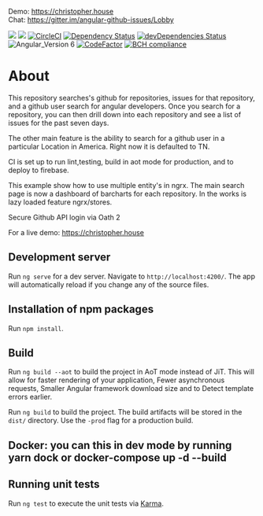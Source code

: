 Demo: https://christopher.house <br>
Chat: https://gitter.im/angular-github-issues/Lobby

<a href="https://codeclimate.com/github/crh225/angular-github-issues/maintainability"><img src="https://api.codeclimate.com/v1/badges/e17d5ad267ef6f6503c1/maintainability" /></a>
<a href="https://codeclimate.com/github/crh225/angular-github-issues/test_coverage"><img src="https://api.codeclimate.com/v1/badges/e17d5ad267ef6f6503c1/test_coverage" /></a>
[![CircleCI](https://circleci.com/gh/crh225/angular-github-issues/tree/master.svg?style=shield)](https://circleci.com/gh/crh225/angular-github-issues/tree/master)
[![Dependency Status](https://david-dm.org/crh225/angular-github-issues.svg)](https://david-dm.org/crh225/angular-github-issues)
[![devDependencies Status](https://david-dm.org/crh225/angular-github-issues/dev-status.svg)](https://david-dm.org/crh225/angular-github-issues?type=dev)
![Angular_Version 6](https://img.shields.io/badge/Angular_Version-7-brightgreen.svg)
[![CodeFactor](https://www.codefactor.io/repository/github/crh225/angular-github-issues/badge)](https://www.codefactor.io/repository/github/crh225/angular-github-issues)
[![BCH compliance](https://bettercodehub.com/edge/badge/crh225/angular-github-issues?branch=master)](https://bettercodehub.com/)
# About


This repository searches's github for repositories, issues for that repository, and a github user search for angular developers. Once you search for a repository, you can then drill down into each repository and see a list of issues for the past seven days.

The other main feature is the ability to search for a github user in a particular Location in America. Right now it is defaulted to TN.

CI is set up to run lint,testing, build in aot mode for production, and to deploy to firebase.

This example show how to use multiple entity's in ngrx. The main search page is now a dashboard of barcharts for each repository. In the works is lazy loaded feature ngrx/stores.

Secure Github API login via Oath 2

For a live demo: https://christopher.house


## Development server

Run `ng serve` for a dev server. Navigate to `http://localhost:4200/`. The app will automatically reload if you change any of the source files.

## Installation of npm packages

Run `npm install`.

## Build

Run `ng build --aot` to build the project in AoT mode instead of JiT. This will allow for faster rendering of your application, Fewer asynchronous requests, Smaller Angular framework download size and to Detect template errors earlier.

Run `ng build` to build the project. The build artifacts will be stored in the `dist/` directory. Use the `-prod` flag for a production build.

## Docker: you can this in dev mode by running yarn dock or docker-compose up -d --build

## Running unit tests

Run `ng test` to execute the unit tests via [Karma](https://karma-runner.github.io).
